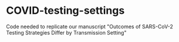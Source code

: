 # COVID-testing-settings
Code needed to replicate our manuscript "Outcomes of SARS-CoV-2 Testing Strategies Differ by Transmission Setting"
